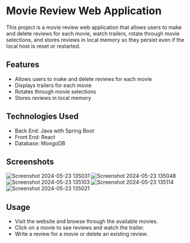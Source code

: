 # Movie Review Web Application

This project is a movie review web application that allows users to make and delete reviews for each movie, watch trailers, rotate through movie selections, and stores reviews in local memory so they persist even if the local host is reset or restarted.

## Features

- Allows users to make and delete reviews for each movie
- Displays trailers for each movie
- Rotates through movie selections
- Stores reviews in local memory

## Technologies Used

- Back End: Java with Spring Boot
- Front End: React
- Database: MongoDB

## Screenshots

![Screenshot 2024-05-23 135031](https://github.com/arya-zarei/PersonalProjects/assets/132939550/6b86c5ae-b146-46e9-8f7e-dc43d850843e)
![Screenshot 2024-05-23 135048](https://github.com/arya-zarei/PersonalProjects/assets/132939550/f4b4f1b4-e8df-46f8-aff0-1c8155ca897c)
![Screenshot 2024-05-23 135103](https://github.com/arya-zarei/PersonalProjects/assets/132939550/5f4e6b1e-4868-42b2-9cfb-0a042e28eded)
![Screenshot 2024-05-23 135114](https://github.com/arya-zarei/PersonalProjects/assets/132939550/f41e83f2-f7ec-4ce5-b308-d2a81fa86afa)
![Screenshot 2024-05-23 135021](https://github.com/arya-zarei/PersonalProjects/assets/132939550/efb70a0a-8d34-40fa-9a13-d6dd2dd19a37)

## Usage

- Visit the website and browse through the available movies.
- Click on a movie to see reviews and watch the trailer.
- Write a review for a movie or delete an existing review.


